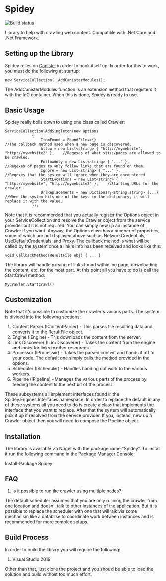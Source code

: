 # Spidey

[![Build status](https://ci.appveyor.com/api/projects/status/0derh6adccmnc8py?svg=true)](https://ci.appveyor.com/project/JaCraig/spidey)

Library to help with crawling web content. Compatible with .Net Core and .Net Framework.

## Setting up the Library

Spidey relies on [Canister](https://github.com/JaCraig/Canister) in order to hook itself up. In order for this to work, you must do the following at startup:

    new ServiceCollection().AddCanisterModules();

The AddCanisterModules function is an extension method that registers it with the IoC container. When this is done, Spidey is ready to use.

## Basic Usage

Spidey really boils down to using one class called Crawler:

    ServiceCollection.AddSingleton(new Options
				{
				    ItemFound = FoundFile=>{}                                            //The callback method used when a new page is discovered.
				    Allow = new List<string> { "http://mywebsite", "http://mywebsite2" },    //Regexes of what sites/pages are allowed to be crawled.
				    FollowOnly = new List<string> { "..." },                                 //Regexes of pages to only follow links that are found on them.
				    Ignore = new List<string> { "..." },                                     //Regexes that the system will ignore when they are encountered.
				    StartLocations = new List<string> { "http://mywebsite", "http://mywebsite2" },    //Starting URLs for the crawler.
				    UrlReplacements = new Dictionary<string,string> {...}                    //When the system hits one of the keys in the dictionary, it will replace it with the value.
				});
				
Note that it is recommended that you actually register the Options object in your ServiceCollection and resolve the Crawler object from the service provider but it is not required. You can simply new up an instance of Crawler if you want. Anyway, the Options class has a number of properties, some of which are not displayed above such as NetworkCredentials, UseDefaultCredentials, and Proxy. The callback method is what will be called by the system once a link's info has been received and looks like this:

    void CallbackMethod(ResultFile obj) { ... }
	
The library will handle parsing of links found within the page, downloading the content, etc. for the most part. At this point all you have to do is call the StartCrawl method:

    MyCrawler.StartCrawl();
	
## Customization
	
Note that it's possible to customize the crawler's various parts. The system is divided into the following sections:

1. Content Parser (IContentParser) - This parses the resulting data and converts it to the ResultFile object.
2. Engine (IEngine) - This downloads the content from the server.
3. Link Discoverer (ILinkDiscoverer) - Takes the content from the engine and looks for links to other resources.
4. Processor (IProcessor) - Takes the parsed content and hands it off to your code. The default one simply calls the method provided in the options.
5. Scheduler (IScheduler) - Handles handing out work to the various workers.
6. Pipeline (IPipeline) - Manages the various parts of the process by feeding the content to the next bit of the process.

These subsystems all implement interfaces found in the Spidey.Engines.Interfaces namespace. In order to replace the default in any of these systems all you need to do is create a class that implements the interface that you want to replace. After that the system will automatically pick it up if resolved from the service provider. If you, instead, new up a Crawler object then you will need to compose the Pipeline object.

## Installation

The library is available via Nuget with the package name "Spidey". To install it run the following command in the Package Manager Console:

Install-Package Spidey

## FAQ

1. Is it possible to run the crawler using multiple nodes?

The default scheduler assumes that you are only running the crawler from one location and doesn't talk to other instances of the application. But it is possible to replace the scheduler with one that will talk via some mechanism like a database to coordinate work between instances and is recommended for more complex setups.

## Build Process

In order to build the library you will require the following:

1. Visual Studio 2019

Other than that, just clone the project and you should be able to load the solution and build without too much effort.
